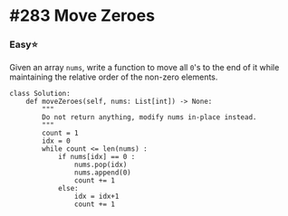 # \#283 Move Zeroes

### Easy:star:

 Given an array `nums`, write a function to move all `0`'s to the end of it while maintaining the relative order of the non-zero elements.

```text
class Solution:
    def moveZeroes(self, nums: List[int]) -> None:
        """
        Do not return anything, modify nums in-place instead.
        """
        count = 1
        idx = 0
        while count <= len(nums) :
            if nums[idx] == 0 :
                nums.pop(idx)
                nums.append(0)
                count += 1
            else:
                idx = idx+1
                count += 1
```



